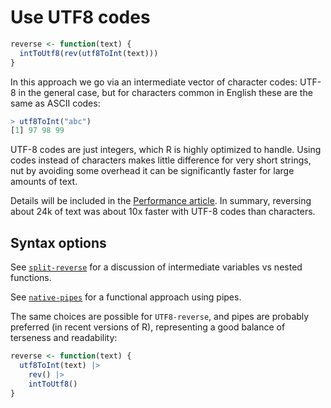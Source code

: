 # Use UTF8 codes

```r
reverse <- function(text) {
  intToUtf8(rev(utf8ToInt(text)))
}
```

In this approach we go via an intermediate vector of character codes: UTF-8 in the general case, but for characters common in English these are the same as ASCII codes:

```r
> utf8ToInt("abc")
[1] 97 98 99
```

UTF-8 codes are just integers, which R is highly optimized to handle.
Using codes instead of characters makes little difference for very short strings, nut by avoiding some overhead it can be significantly faster for large amounts of text.

Details will be included in the [Performance article][performance].
In summary, reversing about 24k of text was about 10x faster with UTF-8 codes than characters.

## Syntax options

See [`split-reverse`][split-reverse] for a discussion of intermediate variables vs nested functions.

See [`native-pipes`][native-pipes] for a functional approach using pipes. 

The same choices are possible for `UTF8-reverse`, and pipes are probably preferred (in recent versions of R), representing a good balance of terseness and readability:

```r
reverse <- function(text) {
  utf8ToInt(text) |>
    rev() |>
    intToUtf8()
}
```

[split-reverse]: https://exercism.org/tracks/r/exercises/reverse-string/approaches/split-reverse
[native-pipes]: https://exercism.org/tracks/r/exercises/reverse-string/approaches/native-pipes
[performance]: https://exercism.org/tracks/r/exercises/reverse-string/articles/performance
